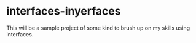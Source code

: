 # interfaces-inyerfaces
This will be a sample project of some kind to brush up on my skills using interfaces.

